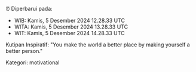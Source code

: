 ⏰ Diperbarui pada:
- WIB: Kamis, 5 Desember 2024 12.28.33 UTC
- WITA: Kamis, 5 Desember 2024 13.28.33 UTC
- WIT: Kamis, 5 Desember 2024 14.28.33 UTC

Kutipan Inspiratif:
"You make the world a better place by making yourself a better person."


Kategori: motivational

